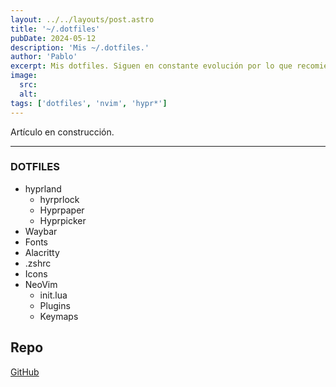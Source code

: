 ```yaml
---
layout: ../../layouts/post.astro
title: '~/.dotfiles'
pubDate: 2024-05-12
description: 'Mis ~/.dotfiles.'
author: 'Pablo'
excerpt: Mis dotfiles. Siguen en constante evolución por lo que recomiendo consultar el repo. Las PRs son bienvenidas
image:
  src:
  alt:
tags: ['dotfiles', 'nvim', 'hypr*']
---
```


Artículo en construcción.

---

### DOTFILES

- hyprland
  - hyrprlock
  - Hyprpaper
  - Hyprpicker
- Waybar
- Fonts
- Alacritty
- .zshrc
- Icons
- NeoVim
  - init.lua
  - Plugins
  - Keymaps

## Repo

[GitHub](https://github.com/pabloblgra/dotfiles)
